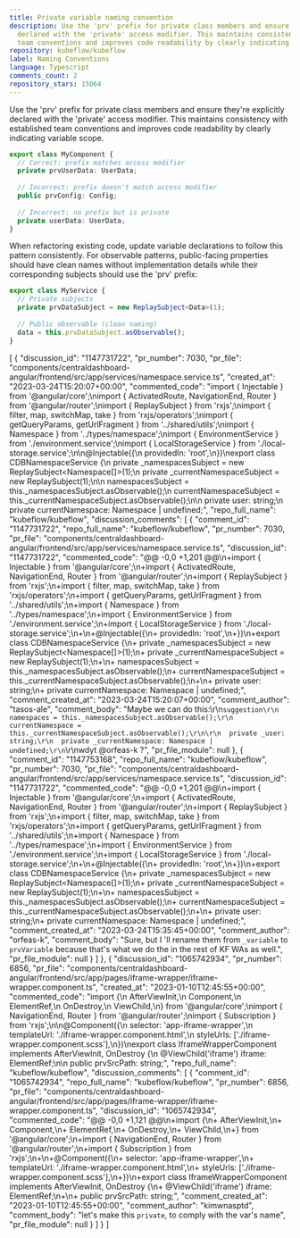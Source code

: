 ```yaml
---
title: Private variable naming convention
description: Use the 'prv' prefix for private class members and ensure they're explicitly
  declared with the 'private' access modifier. This maintains consistency with established
  team conventions and improves code readability by clearly indicating variable scope.
repository: kubeflow/kubeflow
label: Naming Conventions
language: Typescript
comments_count: 2
repository_stars: 15064
---
```


Use the 'prv' prefix for private class members and ensure they're explicitly declared with the 'private' access modifier. This maintains consistency with established team conventions and improves code readability by clearly indicating variable scope.

```typescript
export class MyComponent {
  // Correct: prefix matches access modifier
  private prvUserData: UserData;
  
  // Incorrect: prefix doesn't match access modifier
  public prvConfig: Config;
  
  // Incorrect: no prefix but is private
  private userData: UserData;
}
```

When refactoring existing code, update variable declarations to follow this pattern consistently. For observable patterns, public-facing properties should have clean names without implementation details while their corresponding subjects should use the 'prv' prefix:

```typescript
export class MyService {
  // Private subjects
  private prvDataSubject = new ReplaySubject<Data>(1);
  
  // Public observable (clean naming)
  data = this.prvDataSubject.asObservable();
}
```


[
  {
    "discussion_id": "1147731722",
    "pr_number": 7030,
    "pr_file": "components/centraldashboard-angular/frontend/src/app/services/namespace.service.ts",
    "created_at": "2023-03-24T15:20:07+00:00",
    "commented_code": "import { Injectable } from '@angular/core';\nimport { ActivatedRoute, NavigationEnd, Router } from '@angular/router';\nimport { ReplaySubject } from 'rxjs';\nimport { filter, map, switchMap, take } from 'rxjs/operators';\nimport { getQueryParams, getUrlFragment } from '../shared/utils';\nimport { Namespace } from '../types/namespace';\nimport { EnvironmentService } from './environment.service';\nimport { LocalStorageService } from './local-storage.service';\n\n@Injectable({\n  providedIn: 'root',\n})\nexport class CDBNamespaceService {\n  private _namespacesSubject = new ReplaySubject<Namespace[]>(1);\n  private _currentNamespaceSubject = new ReplaySubject<Namespace>(1);\n\n  namespacesSubject = this._namespacesSubject.asObservable();\n  currentNamespaceSubject = this._currentNamespaceSubject.asObservable();\n\n  private user: string;\n  private currentNamespace: Namespace | undefined;",
    "repo_full_name": "kubeflow/kubeflow",
    "discussion_comments": [
      {
        "comment_id": "1147731722",
        "repo_full_name": "kubeflow/kubeflow",
        "pr_number": 7030,
        "pr_file": "components/centraldashboard-angular/frontend/src/app/services/namespace.service.ts",
        "discussion_id": "1147731722",
        "commented_code": "@@ -0,0 +1,201 @@\n+import { Injectable } from '@angular/core';\n+import { ActivatedRoute, NavigationEnd, Router } from '@angular/router';\n+import { ReplaySubject } from 'rxjs';\n+import { filter, map, switchMap, take } from 'rxjs/operators';\n+import { getQueryParams, getUrlFragment } from '../shared/utils';\n+import { Namespace } from '../types/namespace';\n+import { EnvironmentService } from './environment.service';\n+import { LocalStorageService } from './local-storage.service';\n+\n+@Injectable({\n+  providedIn: 'root',\n+})\n+export class CDBNamespaceService {\n+  private _namespacesSubject = new ReplaySubject<Namespace[]>(1);\n+  private _currentNamespaceSubject = new ReplaySubject<Namespace>(1);\n+\n+  namespacesSubject = this._namespacesSubject.asObservable();\n+  currentNamespaceSubject = this._currentNamespaceSubject.asObservable();\n+\n+  private user: string;\n+  private currentNamespace: Namespace | undefined;",
        "comment_created_at": "2023-03-24T15:20:07+00:00",
        "comment_author": "tasos-ale",
        "comment_body": "Maybe we can do this:\r\n```suggestion\r\n  namespaces = this._namespacesSubject.asObservable();\r\n  currentNamespace = this._currentNamespaceSubject.asObservable();\r\n\r\n  private _user: string;\r\n  private _currentNamespace: Namespace | undefined;\r\n```\r\nwdyt @orfeas-k ?",
        "pr_file_module": null
      },
      {
        "comment_id": "1147753168",
        "repo_full_name": "kubeflow/kubeflow",
        "pr_number": 7030,
        "pr_file": "components/centraldashboard-angular/frontend/src/app/services/namespace.service.ts",
        "discussion_id": "1147731722",
        "commented_code": "@@ -0,0 +1,201 @@\n+import { Injectable } from '@angular/core';\n+import { ActivatedRoute, NavigationEnd, Router } from '@angular/router';\n+import { ReplaySubject } from 'rxjs';\n+import { filter, map, switchMap, take } from 'rxjs/operators';\n+import { getQueryParams, getUrlFragment } from '../shared/utils';\n+import { Namespace } from '../types/namespace';\n+import { EnvironmentService } from './environment.service';\n+import { LocalStorageService } from './local-storage.service';\n+\n+@Injectable({\n+  providedIn: 'root',\n+})\n+export class CDBNamespaceService {\n+  private _namespacesSubject = new ReplaySubject<Namespace[]>(1);\n+  private _currentNamespaceSubject = new ReplaySubject<Namespace>(1);\n+\n+  namespacesSubject = this._namespacesSubject.asObservable();\n+  currentNamespaceSubject = this._currentNamespaceSubject.asObservable();\n+\n+  private user: string;\n+  private currentNamespace: Namespace | undefined;",
        "comment_created_at": "2023-03-24T15:35:45+00:00",
        "comment_author": "orfeas-k",
        "comment_body": "Sure, but I 'll rename them from `_variable` to `prvVariable` because that's what we do the in the rest of KF WAs as well.",
        "pr_file_module": null
      }
    ]
  },
  {
    "discussion_id": "1065742934",
    "pr_number": 6856,
    "pr_file": "components/centraldashboard-angular/frontend/src/app/pages/iframe-wrapper/iframe-wrapper.component.ts",
    "created_at": "2023-01-10T12:45:55+00:00",
    "commented_code": "import {\n  AfterViewInit,\n  Component,\n  ElementRef,\n  OnDestroy,\n  ViewChild,\n} from '@angular/core';\nimport { NavigationEnd, Router } from '@angular/router';\nimport { Subscription } from 'rxjs';\n\n@Component({\n  selector: 'app-iframe-wrapper',\n  templateUrl: './iframe-wrapper.component.html',\n  styleUrls: ['./iframe-wrapper.component.scss'],\n})\nexport class IframeWrapperComponent implements AfterViewInit, OnDestroy {\n  @ViewChild('iframe') iframe: ElementRef<HTMLIFrameElement>;\n\n  public prvSrcPath: string;",
    "repo_full_name": "kubeflow/kubeflow",
    "discussion_comments": [
      {
        "comment_id": "1065742934",
        "repo_full_name": "kubeflow/kubeflow",
        "pr_number": 6856,
        "pr_file": "components/centraldashboard-angular/frontend/src/app/pages/iframe-wrapper/iframe-wrapper.component.ts",
        "discussion_id": "1065742934",
        "commented_code": "@@ -0,0 +1,121 @@\n+import {\n+  AfterViewInit,\n+  Component,\n+  ElementRef,\n+  OnDestroy,\n+  ViewChild,\n+} from '@angular/core';\n+import { NavigationEnd, Router } from '@angular/router';\n+import { Subscription } from 'rxjs';\n+\n+@Component({\n+  selector: 'app-iframe-wrapper',\n+  templateUrl: './iframe-wrapper.component.html',\n+  styleUrls: ['./iframe-wrapper.component.scss'],\n+})\n+export class IframeWrapperComponent implements AfterViewInit, OnDestroy {\n+  @ViewChild('iframe') iframe: ElementRef<HTMLIFrameElement>;\n+\n+  public prvSrcPath: string;",
        "comment_created_at": "2023-01-10T12:45:55+00:00",
        "comment_author": "kimwnasptd",
        "comment_body": "let's make this `private`, to comply with the var's name",
        "pr_file_module": null
      }
    ]
  }
]
